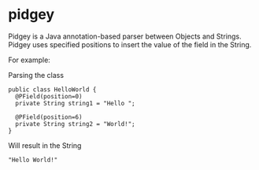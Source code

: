 # pidgey
Pidgey is a Java annotation-based parser between Objects and Strings.
Pidgey uses specified positions to insert the value of the field in the String.

For example:

Parsing the class 
```
public class HelloWorld {
  @PField(position=0)
  private String string1 = "Hello ";

  @PField(position=6)
  private String string2 = "World!";
}
```
Will result in the String 
```
"Hello World!"
```

